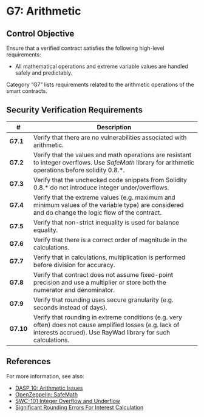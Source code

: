 # G7: Arithmetic

## Control Objective

Ensure that a verified contract satisfies the following high-level requirements:
* All mathematical operations and extreme variable values are handled safely and predictably.

Category “G7” lists requirements related to the arithmetic operations of the smart contracts.

## Security Verification Requirements

| # | Description |
| --- | --- |
| **G7.1** | Verify that there are no vulnerabilities associated with arithmetic. | 
| **G7.2** | Verify that the values and math operations are resistant to integer overflows. Use *SafeMath* library for arithmetic operations before solidity 0.8.\*. | 
| **G7.3** | Verify that the unchecked code snippets from Solidity 0.8.\* do not introduce integer under/overflows. | 
| **G7.4** | Verify that the extreme values (e.g. maximum and minimum values of the variable type) are considered and do change the logic flow of the contract. | 
| **G7.5** | Verify that non-strict inequality is used for balance equality. | 
| **G7.6** | Verify that there is a correct order of magnitude in the calculations. | 
| **G7.7** | Verify that in calculations, multiplication is performed before division for accuracy. | 
| **G7.8** | Verify that contract does not assume fixed-point precision and use a multiplier or store both the numerator and denominator. | 
| **G7.9** | Verify that rounding uses secure granularity (e.g. seconds instead of days). |
| **G7.10** | Verify that rounding in extreme conditions (e.g. very often) does not cause amplified losses (e.g. lack of interests accrued). Use RayWad library for such calculations. |

## References

For more information, see also:

* [DASP 10: Arithmetic Issues](https://www.dasp.co/#item-3)
* [OpenZeppelin: SafeMath](https://github.com/OpenZeppelin/openzeppelin-solidity/blob/master/contracts/math/SafeMath.sol)
* [SWC-101 Integer Overflow and Underflow](https://smartcontractsecurity.github.io/SWC-registry/docs/SWC-101)
* [Significant Rounding Errors For Interest Calculation](https://github.com/OpenCoreCH/smart-contract-audits/blob/main/reports/c4/rigor.md#high-significant-rounding-errors-for-interest-calculation)
